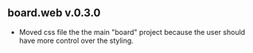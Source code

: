 ## board.web v.0.3.0

* Moved css file the the main "board" project because the user should have more control over the styling.
